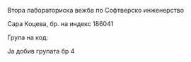 Втора лабораториска вежба по Софтверско инженерство

Сара Коцева, бр. на индекс 186041

Група на код:

Ја добив групата бр 4
